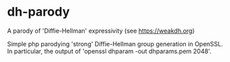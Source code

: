# dh-parody
A parody of 'Diffie-Hellman' expressivity (see https://weakdh.org)

Simple php parodying 'strong' Diffie-Hellman group generation in OpenSSL. In particular, the output of 'openssl dhparam -out dhparams.pem 2048'.
